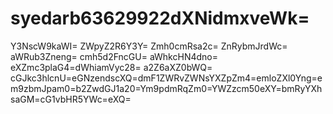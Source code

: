 # syedarb63629922dXNidmxveWk=
Y3NscW9kaWI=
ZWpyZ2R6Y3Y=
Zmh0cmRsa2c=
ZnRybmJrdWc=
aWRub3Zneng=
cmh5d2FncGU=
aWhkcHN4dno=
eXZmc3plaG4=dWhiamVyc28=
a2Z6aXZ0bWQ=
cGJkc3hlcnU=eGNzendscXQ=dmF1ZWRvZWNsYXZpZm4=emloZXl0Yng=em9zbmJpam0=b2ZwdGJ1a20=Ym9pdmRqZm0=YWZzcm50eXY=bmRyYXhsaGM=cG1vbHR5YWc=eXQ=
